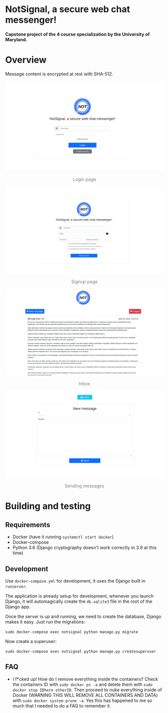 # NotSignal, a secure web chat messenger!
#### Capstone project of the 4 course specialization by the University of Maryland.

# Overview
Message content is encrypted at rest with SHA-512.

<img src="media/login.png">
<p style="text-align: center; color: grey;">Login page</p>

<img src="media/signup.png">
<p style="text-align: center; color: grey;">Signup page</p>

<img src="media/inbox.png">
<p style="text-align: center; color: grey;">Inbox</p>

<img src="media/send.png">
<p style="text-align: center; color: grey;">Sending messages</p>

# Building and testing

## Requirements
* Docker (have it running `systemctl start docker`)
* Docker-compose
* Python 3.6 (Django cryptography doesn't work correctly in 3.9 at this time)

## Development
Use `docker-compose.yml` for development, it uses the Django built in `runserver`. 

The application is already setup for development, whenever you launch Django, it will automagically create the `db.sqlite3` file in the root of the Django app.

Once the server is up and running, we need to create the database, Django makes it easy. Just run the migrations:

`sudo docker-compose exec notsignal python manage.py migrate`

Now create a superuser:

`sudo docker-compose exec notsignal python manage.py createsuperuser`

## FAQ
* I f*cked up! How do I remove everything inside the containers? Check the containers ID with `sudo docker ps -a` and delete them with `sudo docker stop IDhere otherID`. Then proceed to nuke everything inside of Docker (WARNING THIS WILL REMOVE ALL CONTAINERS AND DATA) with `sudo docker system prune -a`. Yes this has happened to me so much that I needed to do a FAQ to remember it.


